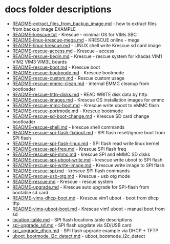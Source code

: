 # docs folder descriptions

+ [README-extract_files_from_backup_image.md](README-extract_files_from_backup_image.md) - how to extract files from backup image EXAMPLE
+ [README-krescue.txt](README-krescue.txt) - Krescue - minimal OS for VIMs SBC
+ [README-linux-krescue-mega.md](README-linux-krescue-mega.md) - KRESCUE online - mega
+ [README-linux-krescue.md](README-linux-krescue.md) - LINUX shell write Krescue sd card image
+ [README-rescue-access.md](README-rescue-access.md) - Krescue - access
+ [README-rescue-begin.md](README-rescue-begin.md) - Krescue - rescue system for khadas VIM1 VIM2 VIM3 VIM3L boards
+ [README-rescue-boot.md](README-rescue-boot.md) - Krescue boot
+ [README-rescue-bootmode.md](README-rescue-bootmode.md) - Krescue bootmode
+ [README-rescue-custom.md](README-rescue-custom.md) - Rescue custom usage
+ [README-rescue-emmc-clean.md](README-rescue-emmc-clean.md) - internal EMMC cleanup from bootloader
+ [README-rescue-http-disks.md](README-rescue-http-disks.md) - READ WRITE disk data by http
+ [README-rescue-images.md](README-rescue-images.md) - Krescue OS installation images for emmc
+ [README-rescue-mmc-boot.md](README-rescue-mmc-boot.md) - Krescue write uboot to eMMC flash
+ [README-rescue-portmode.md](README-rescue-portmode.md) - Krescue bootmode
+ [README-rescue-sd-boot-change.md](README-rescue-sd-boot-change.md) - Krescue SD card change bootloader
+ [README-rescue-shell.md](README-rescue-shell.md) - krescue shell commands
+ [README-rescue-spi-flash-fixboot.md](README-rescue-spi-flash-fixboot.md) - SPI flash reset/ignore boot from SPI flash
+ [README-rescue-spi-flash-linux.md](README-rescue-spi-flash-linux.md) - SPI flash read write linux kernel
+ [README-rescue-spi-freq.md](README-rescue-spi-freq.md) - Krescue SPI flash freq
+ [README-rescue-spi-mmc.md](README-rescue-spi-mmc.md) - krescue SPI and eMMC SD disks
+ [README-rescue-spi-uboot-write.md](README-rescue-spi-uboot-write.md) - krescue write uboot to SPI flash
+ [README-rescue-spi-write-image.md](README-rescue-spi-write-image.md) - Krescue write image to SPI flash
+ [README-rescue-spi.md](README-rescue-spi.md) - krescue SPI flash commands
+ [README-rescue-usb-otg.md](README-rescue-usb-otg.md) - Krescue - usb otg mode
+ [README-rescue.md](README-rescue.md) - Krescue - rescue system
+ [README-upgrade.md](README-upgrade.md) - Krescue auto upgrade for SPI-flash from bootable sd card
+ [README-vims-dhcp-boot.md](README-vims-dhcp-boot.md) - Krescue vim1 uboot - boot from dhcp tftp
+ [README-vims-uboot-boot.md](README-vims-uboot-boot.md) - Krescue vim1 uboot - manual boot from sd
+ [location-table.md](location-table.md) - SPI flash locations table descriptions
+ [spi-upgrade_sd.md](spi-upgrade_sd.md) - SPI flash upgdate via SD/USB card
+ [spi_upgrade_dhcp.md](spi_upgrade_dhcp.md) - SPI flash upgrade example via DHCP + TFTP
+ [uboot_bootmode_i2c_detect.md](uboot_bootmode_i2c_detect.md) - uboot_bootmode_i2c_detect
